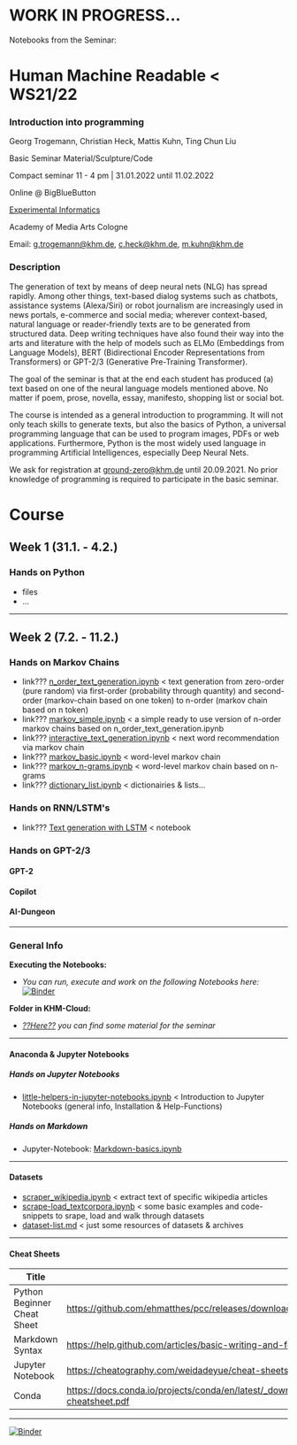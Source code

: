 # WORK IN PROGRESS...

Notebooks from the Seminar:

# Human Machine Readable < WS21/22

### Introduction into programming

Georg Trogemann, Christian Heck, Mattis Kuhn, Ting Chun Liu

Basic Seminar Material/Sculpture/Code

Compact seminar 11 - 4 pm | 31.01.2022 until 11.02.2022 

Online @ BigBlueButton

[Experimental Informatics](https://en.khm.de/exMedia_experimentelle_informatik/)

Academy of Media Arts Cologne

Email: g.trogemann@khm.de, c.heck@khm.de, m.kuhn@khm.de

### Description

The generation of text by means of deep neural nets (NLG) has spread rapidly. Among other things, text-based dialog systems such as chatbots, assistance systems (Alexa/Siri) or robot journalism are increasingly used in news portals, e-commerce and social media; wherever context-based, natural language or reader-friendly texts are to be generated from structured data. Deep writing techniques have also found their way into the arts and literature with the help of models such as ELMo (Embeddings from Language Models), BERT (Bidirectional Encoder Representations from Transformers) or GPT-2/3 (Generative Pre-Training Transformer).

The goal of the seminar is that at the end each student has produced (a) text based on one of the neural language models mentioned above. No matter if poem, prose, novella, essay, manifesto, shopping list or social bot.

The course is intended as a general introduction to programming. It will not only teach skills to generate texts, but also the basics of Python, a universal programming language that can be used to program images, PDFs or web applications. Furthermore, Python is the most widely used language in programming Artificial Intelligences, especially Deep Neural Nets.

We ask for registration at [ground-zero@khm.de](mailto:ground-zero@khm.de) until 20.09.2021. No prior knowledge of programming is required to participate in the basic seminar.

# Course

## Week 1 (31.1. - 4.2.)

### Hands on Python

* files
* ...

---

## Week 2 (7.2. - 11.2.)

### Hands on Markov Chains

* link??? [n_order_text_generation.ipynb](https://github.com/experimental-informatics/hands-on-text-generators/blob/master/n_order_text_generation.ipynb) < text generation from zero-order (pure random) via first-order (probability through quantity) and second-order (markov-chain based on one token) to n-order (markov chain based on n token)
* link??? [markov_simple.ipynb](https://github.com/experimental-informatics/hands-on-text-generators/blob/master/markov_simple.ipynb) < a simple ready to use version of n-order markov chains based on n_order_text_generation.ipynb
* link??? [interactive_text_generation.ipynb](https://github.com/experimental-informatics/hands-on-text-generators/blob/master/interactive_text_generation.ipynb) < next word recommendation via markov chain
* link??? [markov_basic.ipynb](https://github.com/experimental-informatics/hands-on-text-generators/blob/master/markov_basic.ipynb) < word-level markov chain
* link??? [markov_n-grams.ipynb](https://github.com/experimental-informatics/hands-on-text-generators/blob/master/markov_n-grams.ipynb) < word-level markov chain based on n-grams
* link??? [dictionary_list.ipynb](https://github.com/experimental-informatics/hands-on-text-generators/blob/master/markov_n-grams.ipynb) < dictionairies & lists...

### Hands on RNN/LSTM's

* link??? [Text generation with LSTM]() < notebook

### Hands on GPT-2/3

#### GPT-2

#### Copilot

#### AI-Dungeon

---

### General Info 

**Executing the Notebooks:**

- *You can run, execute and work on the following Notebooks here:* [![Binder](https://mybinder.org/badge_logo.svg)](https://mybinder.org/v2/gh/experimental-informatics/how-to-make-human-machine-readable/HEAD)

**Folder in KHM-Cloud:**

- *[??Here??](https://wolke.khm.de/LINK?) you can find some material for the seminar*

---

#### Anaconda & Jupyter Notebooks

##### Hands on Jupyter Notebooks

* [little-helpers-in-jupyter-notebooks.ipynb](https://github.com/experimental-informatics/hands-on-python/blob/master/little-helpers-in-jupyter-notebooks.ipynb) < Introduction to Jupyter Notebooks (general info, Installation & Help-Functions)

##### Hands on **Markdown**

* Jupyter-Notebook: [Markdown-basics.ipynb](https://github.com/experimental-informatics/hands-on-python/blob/master/Markdown-basics.ipynb)

---

#### Datasets

* [scraper_wikipedia.ipynb](https://github.com/experimental-informatics/hands-on-text-generators/blob/master/scraper_wikipedia.ipynb) < extract text of specific wikipedia articles
* [scrape-load_textcorpora.ipynb](https://github.com/experimental-informatics/hands-on-text-generators/blob/master/scrape-load_textcorpora.ipynb) < some basic examples and code-snippets to srape, load and walk through datasets
* [dataset-list.md](https://github.com/experimental-informatics/hands-on-text-generators/blob/master/dataset-list.md) < just some resources of datasets & archives

---
#### Cheat Sheets

| Title                       | URL                                                          |
| --------------------------- | ------------------------------------------------------------ |
| Python Beginner Cheat Sheet | https://github.com/ehmatthes/pcc/releases/download/v1.0.0/beginners_python_cheat_sheet_pcc_all.pdf |
| Markdown Syntax             | https://help.github.com/articles/basic-writing-and-formatting-syntax/ |
| Jupyter Notebook            | https://cheatography.com/weidadeyue/cheat-sheets/jupyter-notebook/pdf_bw/ |
| Conda                       | https://docs.conda.io/projects/conda/en/latest/_downloads/843d9e0198f2a193a3484886fa28163c/conda-cheatsheet.pdf |

---

[![Binder](https://mybinder.org/badge_logo.svg)](https://mybinder.org/v2/gh/experimental-informatics/how-to-make-human-machine-readable/HEAD)